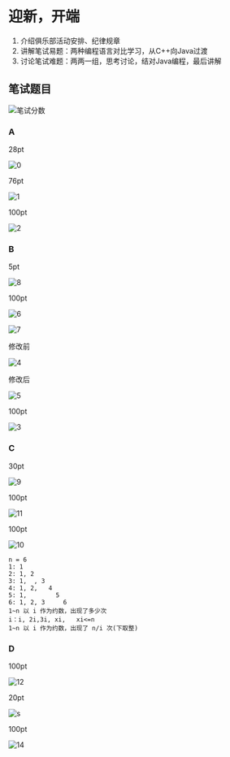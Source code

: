 # 迎新，开端

1. 介绍俱乐部活动安排、纪律规章
2. 讲解笔试易题：两种编程语言对比学习，从C++向Java过渡
3. 讨论笔试难题：两两一组，思考讨论，结对Java编程，最后讲解

## 笔试题目

![笔试分数](image/TestScores.jpeg)

### A

28pt

![0](image/0.png)

76pt

![1](image/1.png)

100pt

![2](image/2.png)

### B

5pt

![8](image/8.png)

100pt

![6](image/6.png)

![7](image/7.png)

修改前

![4](image/4.png)

修改后

![5](image/5.png)

100pt

![3](image/3.png)

### C

30pt

![9](image/9.png)

100pt

![11](image/11.png)

100pt

![10](image/10.png)

```
n = 6
1: 1
2: 1, 2
3: 1,  , 3
4: 1, 2,   4
5: 1,        5  
6: 1, 2, 3     6
1~n 以 i 作为约数，出现了多少次
i：i, 2i,3i, xi,   xi<=n 
1~n 以 i 作为约数，出现了 n/i 次(下取整)
```

### D

100pt

![12](image/12.png)

20pt

![s](image/13.png)

100pt

![14](image/14.png)
